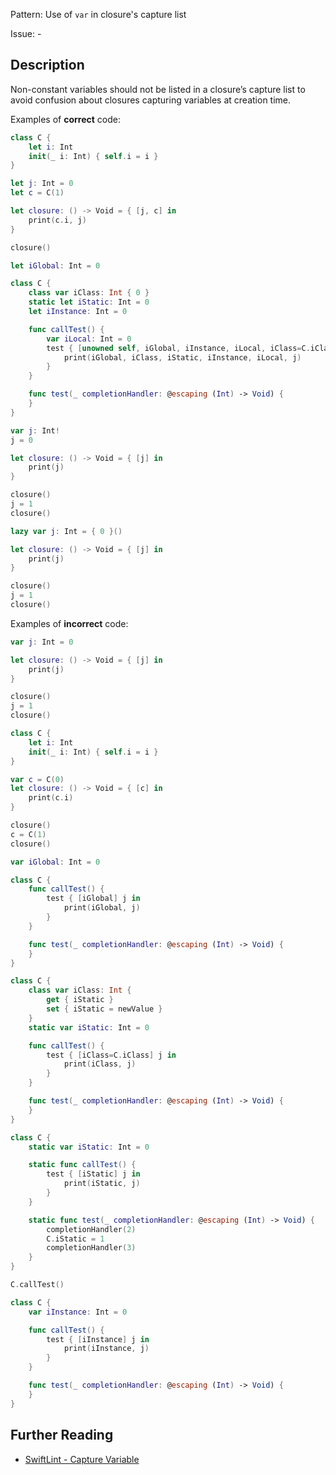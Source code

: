 Pattern: Use of `var` in closure's capture list

Issue: -

## Description

Non-constant variables should not be listed in a closure’s capture list to avoid confusion about closures capturing variables at creation time.

Examples of **correct** code:

```swift
class C {
    let i: Int
    init(_ i: Int) { self.i = i }
}

let j: Int = 0
let c = C(1)

let closure: () -> Void = { [j, c] in
    print(c.i, j)
}

closure()

let iGlobal: Int = 0

class C {
    class var iClass: Int { 0 }
    static let iStatic: Int = 0
    let iInstance: Int = 0

    func callTest() {
        var iLocal: Int = 0
        test { [unowned self, iGlobal, iInstance, iLocal, iClass=C.iClass, iStatic=C.iStatic] j in
            print(iGlobal, iClass, iStatic, iInstance, iLocal, j)
        }
    }

    func test(_ completionHandler: @escaping (Int) -> Void) {
    }
}

var j: Int!
j = 0

let closure: () -> Void = { [j] in
    print(j)
}

closure()
j = 1
closure()

lazy var j: Int = { 0 }()

let closure: () -> Void = { [j] in
    print(j)
}

closure()
j = 1
closure()

```

Examples of **incorrect** code:

```swift
var j: Int = 0

let closure: () -> Void = { [j] in
    print(j)
}

closure()
j = 1
closure()

class C {
    let i: Int
    init(_ i: Int) { self.i = i }
}

var c = C(0)
let closure: () -> Void = { [c] in
    print(c.i)
}

closure()
c = C(1)
closure()

var iGlobal: Int = 0

class C {
    func callTest() {
        test { [iGlobal] j in
            print(iGlobal, j)
        }
    }

    func test(_ completionHandler: @escaping (Int) -> Void) {
    }
}

class C {
    class var iClass: Int {
        get { iStatic }
        set { iStatic = newValue }
    }
    static var iStatic: Int = 0

    func callTest() {
        test { [iClass=C.iClass] j in
            print(iClass, j)
        }
    }

    func test(_ completionHandler: @escaping (Int) -> Void) {
    }
}

class C {
    static var iStatic: Int = 0

    static func callTest() {
        test { [iStatic] j in
            print(iStatic, j)
        }
    }

    static func test(_ completionHandler: @escaping (Int) -> Void) {
        completionHandler(2)
        C.iStatic = 1
        completionHandler(3)
    }
}

C.callTest()

class C {
    var iInstance: Int = 0

    func callTest() {
        test { [iInstance] j in
            print(iInstance, j)
        }
    }

    func test(_ completionHandler: @escaping (Int) -> Void) {
    }
}

```

## Further Reading

* [SwiftLint - Capture Variable](https://realm.github.io/SwiftLint/capture_variable.html)